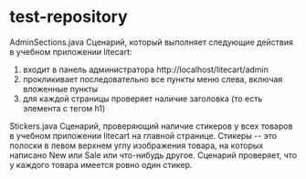 # test-repository

AdminSections.java
Cценарий, который выполняет следующие действия в учебном приложении litecart:
1) входит в панель администратора http://localhost/litecart/admin
2) прокликивает последовательно все пункты меню слева, включая вложенные пункты
3) для каждой страницы проверяет наличие заголовка (то есть элемента с тегом h1)

Stickers.java
Cценарий, проверяющий наличие стикеров у всех товаров в учебном приложении litecart на главной странице.
Стикеры -- это полоски в левом верхнем углу изображения товара, на которых написано New или Sale или что-нибудь другое.
Сценарий проверяет, что у каждого товара имеется ровно один стикер.

